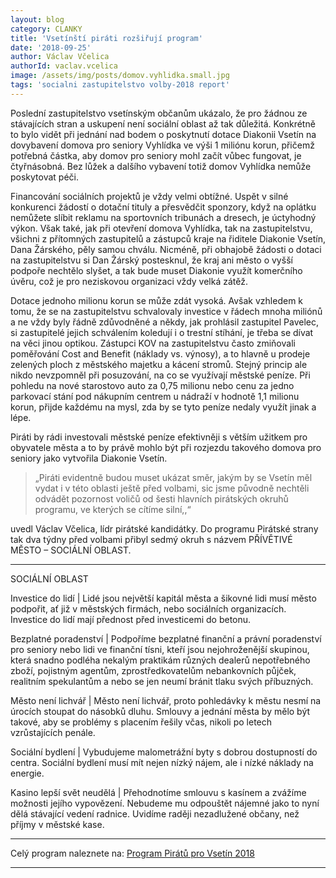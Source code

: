 ```yaml
---
layout: blog
category: CLANKY
title: 'Vsetínští piráti rozšiřují program'
date: '2018-09-25'
author: Václav Včelica
authorId: vaclav.vcelica
image: /assets/img/posts/domov.vyhlidka.small.jpg
tags: 'socialni zastupitelstvo volby-2018 report'
---
```

Poslední zastupitelstvo vsetínským občanům ukázalo, že pro žádnou ze stávajících stran a uskupení není sociální oblast až tak důležitá. Konkrétně to bylo vidět při jednání nad bodem o poskytnutí dotace Diakonii Vsetín na dovybavení domova pro seniory Vyhlídka ve výši 1 miliónu korun, přičemž potřebná částka, aby domov pro seniory mohl začít vůbec fungovat, je čtyřnásobná. Bez lůžek a dalšího vybavení totiž domov Vyhlídka nemůže poskytovat péči.

Financování sociálních projektů je vždy velmi obtížné. Uspět v silné konkurenci žádostí o dotační tituly a přesvědčit sponzory, když na oplátku nemůžete slíbit reklamu na sportovních tribunách a dresech, je úctyhodný výkon. Však také, jak při otevření domova Vyhlídka, tak na zastupitelstvu, všichni z přítomných zastupitelů a zástupců kraje na řiditele Diakonie Vsetín, Dana Žárského, pěly samou chválu. Nicméně, při obhajobě žádosti o dotaci na zastupitelstvu si Dan Žárský postesknul, že kraj ani město o vyšší podpoře nechtělo slyšet, a tak bude muset Diakonie využít komerčního úvěru, což je pro neziskovou organizaci vždy velká zátěž.

Dotace jednoho milionu korun se může zdát vysoká. Avšak vzhledem k tomu, že se na zastupitelstvu schvalovaly investice v řádech mnoha miliónů a ne vždy byly řádně zdůvodněné a někdy, jak prohlásil zastupitel Pavelec, si zastupitelé jejich schválením koledují i o trestní stíhání, je třeba se dívat na věci jinou optikou. Zástupci KOV na zastupitelstvu často zmiňovali poměřování Cost and Benefit (náklady vs. výnosy), a to hlavně u prodeje zelených ploch z městského majetku a kácení stromů. Stejný princip ale nikdo nevzpomněl při posuzování, na co se využívají městské peníze. Při pohledu na nové starostovo auto za 0,75 milionu nebo cenu za jedno parkovací stání pod nákupním centrem u nádraží v hodnotě 1,1 milionu korun, přijde každému na mysl, zda by se tyto peníze nedaly využít jinak a lépe.

Piráti by rádi investovali městské peníze efektivněji s větším užitkem pro obyvatele města a to by právě mohlo být při rozjezdu takového domova pro seniory jako vytvořila Diakonie Vsetín.


>„Piráti evidentně budou muset ukázat směr, jakým by se Vsetín měl vydat i v této oblasti ještě před volbami, sic jsme původně nechtěli odvádět pozornost voličů od šesti hlavních pirátských okruhů programu, ve kterých se cítíme silní,,“

 uvedl Václav Včelica, lídr pirátské kandidátky. Do programu Pirátské strany tak dva týdny před volbami přibyl sedmý okruh s názvem PŘÍVĚTIVÉ MĚSTO – SOCIÁLNÍ OBLAST.


- - -

SOCIÁLNÍ OBLAST

Investice do lidí | Lidé jsou největší kapitál města a šikovné lidi musí město podpořit, ať již v městských firmách, nebo sociálních organizacích. Investice do lidí mají přednost před investicemi do betonu.

Bezplatné poradenství | Podpoříme bezplatné finanční a právní poradenství pro seniory nebo lidi ve finanční tísni, kteří jsou nejohroženější skupinou, která snadno podléha nekalým praktikám různých dealerů nepotřebného zboží, pojistným agentům, zprostředkovatelům nebankovních půjček, realitním spekulantům a nebo se jen neumí bránit tlaku svých příbuzných.

Město není lichvář | Město není lichvář, proto pohledávky k městu nesmí na úrocích stoupat do násobků dluhu. Smlouvy a jednání města by mělo být takové, aby se problémy s placením řešily včas, nikoli po letech vzrůstajících penále.

Sociální bydlení | Vybudujeme malometrážní byty s dobrou dostupností do centra. Sociální bydlení musí mít nejen nízký nájem, ale i nízké náklady na energie.

Kasino lepší svět neudělá | Přehodnotíme smlouvu s kasínem a zvážíme možnosti jejího vypovězení. Nebudeme mu odpouštět nájemné jako to nyní dělá stávající vedení radnice. Uvidíme raději nezadlužené občany, než příjmy v městské kase.


- - -

Celý program naleznete na: <a href="https://vsetin.pirati.cz/program/">Program Pirátů pro Vsetín 2018</a>


- - -

